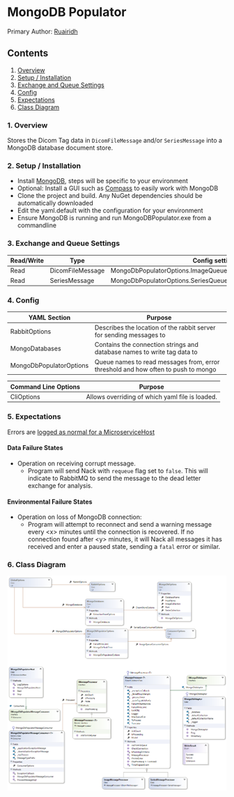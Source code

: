 # MongoDB Populator

Primary Author: [Ruairidh](https://github.com/Ruairidh)

## Contents
 1. [Overview](#1-overview)
 2. [Setup / Installation](#2-setup--installation)
 3. [Exchange and Queue Settings](#3-exchange-and-queue-settings)
 4. [Config](#4-config)
 5. [Expectations](#5-expectations)
 6. [Class Diagram](#6-class-diagram)
 
### 1. Overview
Stores the Dicom Tag data in `DicomFileMessage` and/or `SeriesMessage` into a MongoDB database document store.

### 2. Setup / Installation

 - Install [MongoDB](https://docs.mongodb.com/manual/installation/), steps will be specific to your environment
 - Optional: Install a GUI such as [Compass](https://www.mongodb.com/products/compass) to easily work with MongoDB
 - Clone the project and build. Any NuGet dependencies should be automatically downloaded
 - Edit the yaml.default with the configuration for your environment
 - Ensure MongoDB is running and run MongoDBPopulator.exe from a commandline

### 3. Exchange and Queue Settings
| Read/Write | Type | Config setting |
| ------------- | ------------- |------------- |
| Read | DicomFileMessage| MongoDbPopulatorOptions.ImageQueueConsumerOptions.QueueName |
| Read | SeriesMessage| MongoDbPopulatorOptions.SeriesQueueConsumerOptions.QueueName |

### 4. Config

| YAML Section  | Purpose |
| ------------- | ------------- |
| RabbitOptions | Describes the location of the rabbit server for sending messages to |
| MongoDatabases | Contains the connection strings and database names to write tag data to |
| MongoDbPopulatorOptions | Queue names to read messages from, error threshold and how often to push to mongo |

| Command Line Options | Purpose |
| ------------- | ------------- |
|CliOptions | Allows overriding of which yaml file is loaded. |

### 5. Expectations
Errors are [logged as normal for a MicroserviceHost](../Microservices.Common/README.md#logging)

#### Data Failure States
- Operation on receiving corrupt message.
	 - Program will send Nack with `requeue` flag set to `false`. This will indicate to RabbitMQ to send the message to the dead letter exchange for analysis.

#### Environmental Failure States
  - Operation on loss of MongoDB connection:
	 - Program will attempt to reconnect and send a warning message every \<x\> minutes until the connection is recovered. If no connection found after \<y\> minutes, it will Nack all messages it has received and enter a paused state, sending a `fatal` error or similar.
 

### 6. Class Diagram
![Class Diagram](./Images/ClassDiagram.png)
